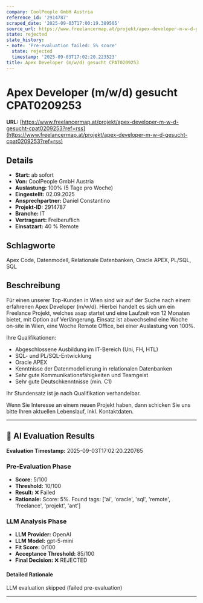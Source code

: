 ```yaml
---
company: CoolPeople GmbH Austria
reference_id: '2914787'
scraped_date: '2025-09-03T17:00:19.389505'
source_url: https://www.freelancermap.at/projekt/apex-developer-m-w-d-gesucht-cpat0209253?ref=rss
state: rejected
state_history:
- note: 'Pre-evaluation failed: 5% score'
  state: rejected
  timestamp: '2025-09-03T17:02:20.223523'
title: Apex Developer (m/w/d) gesucht CPAT0209253
---
```



# Apex Developer (m/w/d) gesucht CPAT0209253
**URL:** [https://www.freelancermap.at/projekt/apex-developer-m-w-d-gesucht-cpat0209253?ref=rss](https://www.freelancermap.at/projekt/apex-developer-m-w-d-gesucht-cpat0209253?ref=rss)
## Details
- **Start:** ab sofort
- **Von:** CoolPeople GmbH Austria
- **Auslastung:** 100% (5 Tage pro Woche)
- **Eingestellt:** 02.09.2025
- **Ansprechpartner:** Daniel Constantino
- **Projekt-ID:** 2914787
- **Branche:** IT
- **Vertragsart:** Freiberuflich
- **Einsatzart:** 40
                                                % Remote

## Schlagworte
Apex Code, Datenmodell, Relationale Datenbanken, Oracle APEX, PL/SQL, SQL

## Beschreibung
Für einen unserer Top-Kunden in Wien sind wir auf der Suche nach einem erfahrenen Apex Developer (m/w/d).
Hierbei handelt es sich um ein Freelance Projekt, welches asap startet und eine Laufzeit von 12 Monaten bietet, mit Option auf Verlängerung.
Einsatz ist abwechselnd eine Woche on-site in Wien, eine Woche Remote Office, bei einer Auslastung von 100%.

Ihre Qualifikationen:
- Abgeschlossene Ausbildung im IT-Bereich (Uni, FH, HTL)
- SQL- und PL/SQL-Entwicklung
- Oracle APEX
- Kenntnisse der Datenmodellierung in relationalen Datenbanken
- Sehr gute Kommunikationsfähigkeiten und Teamgeist
- Sehr gute Deutschkenntnisse (min. C1)

Ihr Stundensatz ist je nach Qualifikation verhandelbar.

Wenn Sie Interesse an einem neuen Projekt haben, dann schicken Sie uns bitte Ihren aktuellen Lebenslauf, inkl. Kontaktdaten.

---

## 🤖 AI Evaluation Results

**Evaluation Timestamp:** 2025-09-03T17:02:20.220765

### Pre-Evaluation Phase
- **Score:** 5/100
- **Threshold:** 10/100
- **Result:** ❌ Failed
- **Rationale:** Score: 5%. Found tags: ['ai', 'oracle', 'sql', 'remote', 'freelance', 'projekt', 'ant']

### LLM Analysis Phase
- **LLM Provider:** OpenAI
- **LLM Model:** gpt-5-mini
- **Fit Score:** 0/100
- **Acceptance Threshold:** 85/100
- **Final Decision:** ❌ REJECTED

#### Detailed Rationale
LLM evaluation skipped (failed pre-evaluation)

---
